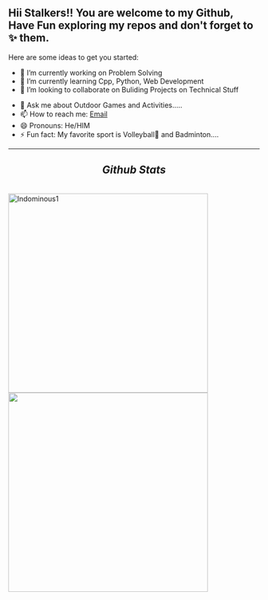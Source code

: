 
<!--
**ansh007sharma/ansh007sharma** is a ✨ _special_ ✨ repository because its `README.md` (this file) appears on your GitHub profile.-->
## Hii Stalkers!! You are welcome to my Github, Have Fun exploring my repos and don't forget to ✨ them.

Here are some ideas to get you started:

- 🔭 I’m currently working on Problem Solving
- 🌱 I’m currently learning Cpp, Python, Web Development
- 👯 I’m looking to collaborate on Buliding Projects on Technical Stuff
<!--- 🤔 I’m looking for help with ...-->
- 💬 Ask me about Outdoor Games and Activities.....
- 📫 How to reach me: <a href="mail to: Ansh.cs.cs@gmail.com">Email</a>
- 😄 Pronouns: He/HIM
- ⚡ Fun fact: My favorite sport is Volleyball🏐 and Badminton....

<hr>
<h2 align="center"> <i> Github Stats </i> </h2>
<br>
<a href="https://github.com/denvercoder1/github-readme-streak-stats" title="Go to Source">
      <img align="left" width=400 src="https://github-readme-streak-stats.herokuapp.com/?user=ansh007sharma&theme=react" alt="Indominous1" />
    </a>
<a href="https://github.com/anuraghazra/github-readme-stats">
      <img width=400align="right" src="https://github-readme-stats.vercel.app/api/top-langs/?username=ansh007sharma&hide=c%23,powershell,Mathematica,Ruby,Objective-C,Objective-C%2b%2b,Cuda&title_color=61dafb&text_color=ffffff&icon_color=61dafb&bg_color=20232a&langs_count=8&layout=compact&border_color=61dafb" />
    </a>
